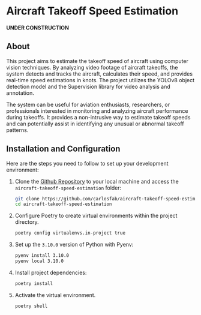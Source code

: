 # Aircraft Takeoff Speed Estimation

**UNDER CONSTRUCTION**

## About <a name = "about"></a>

This project aims to estimate the takeoff speed of aircraft using computer vision techniques. By analyzing video footage of aircraft takeoffs, the system detects and tracks the aircraft, calculates their speed, and provides real-time speed estimations in knots. The project utilizes the YOLOv8 object detection model and the Supervision library for video analysis and annotation.

The system can be useful for aviation enthusiasts, researchers, or professionals interested in monitoring and analyzing aircraft performance during takeoffs. It provides a non-intrusive way to estimate takeoff speeds and can potentially assist in identifying any unusual or abnormal takeoff patterns.

## Installation and Configuration

Here are the steps you need to follow to set up your development environment:

1. Clone the [Github Repository](https://github.com/carlosfab/aircraft-takeoff-speed-estimation.git) to your local machine and access the `aircraft-takeoff-speed-estimation` folder:

   ```bash
   git clone https://github.com/carlosfab/aircraft-takeoff-speed-estimation.git
   cd aircraft-takeoff-speed-estimation
   ```

2. Configure Poetry to create virtual environments within the project directory.

   ```bash
   poetry config virtualenvs.in-project true
   ```

3. Set up the `3.10.0` version of Python with Pyenv:

   ```bash
   pyenv install 3.10.0
   pyenv local 3.10.0
   ```

4. Install project dependencies:

   ```bash
   poetry install
   ```

5. Activate the virtual environment.

   ```bash
   poetry shell
   ```
